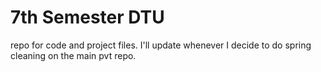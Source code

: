 # 7th Semester DTU

repo for code and project files. I'll update whenever I decide to do spring cleaning on the main pvt repo. 